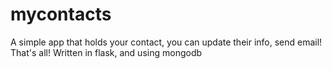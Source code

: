 mycontacts
==========

A simple app that holds your contact, you can update their info, send email! That's all! Written in flask, and using mongodb
